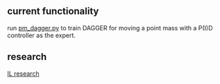 ## current functionality

run  [pm_dagger.py](https://github.com/leonthorm/thesis/blob/main/mujoco_test/pm_dagger.py) to train DAGGER for moving a point mass with a P(I)D controller as the expert.


## research
[IL research](https://docs.google.com/document/d/1qL__5ltoS9RlNtAtyIXOkichVQ9TchGlXO6cpNntQVI/edit?usp=sharing)
